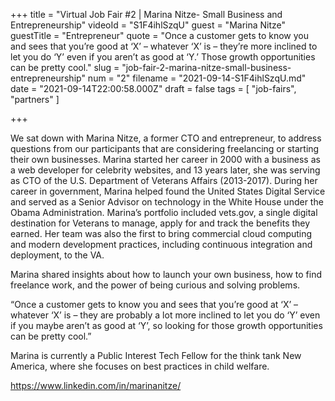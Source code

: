+++
title = "Virtual Job Fair #2 | Marina Nitze- Small Business and Entrepreneurship"
videoId = "S1F4ihlSzqU"
guest = "Marina Nitze"
guestTitle = "Entrepreneur"
quote = "Once a customer gets to know you and sees that you’re good at ‘X’ – whatever ‘X’ is – they’re more inclined to let you do ‘Y’ even if you aren’t as good at ‘Y.’ Those growth opportunities can be pretty cool."
slug = "job-fair-2-marina-nitze-small-business-entrepreneurship"
num = "2"
filename = "2021-09-14-S1F4ihlSzqU.md"
date = "2021-09-14T22:00:58.000Z"
draft = false
tags = [ "job-fairs", "partners" ]

+++

We sat down with Marina Nitze, a former CTO and entrepreneur, to address questions from our participants that are considering freelancing or starting their own businesses. Marina started her career in 2000 with a business as a web developer for celebrity websites, and 13 years later, she was serving as CTO of the U.S. Department of Veterans Affairs (2013-2017). During her career in government, Marina helped found the United States Digital Service and served as a Senior Advisor on technology in the White House under the Obama Administration. Marina’s portfolio included vets.gov, a single digital destination for Veterans to manage, apply for and track the benefits they earned. Her team was also the first to bring commercial cloud computing and modern development practices, including continuous integration and deployment, to the VA. 

Marina shared insights about how to launch your own business, how to find freelance work, and the power of being curious and solving problems. 

 “Once a customer gets to know you and sees that you’re good at ‘X’ – whatever ‘X’ is – they are probably a lot more inclined to let you do ‘Y’ even if you maybe aren’t as good at ‘Y’, so looking for those growth opportunities can be pretty cool.” 

Marina is currently a Public Interest Tech Fellow for the think tank New America, where she focuses on best practices in child welfare. 

https://www.linkedin.com/in/marinanitze/
